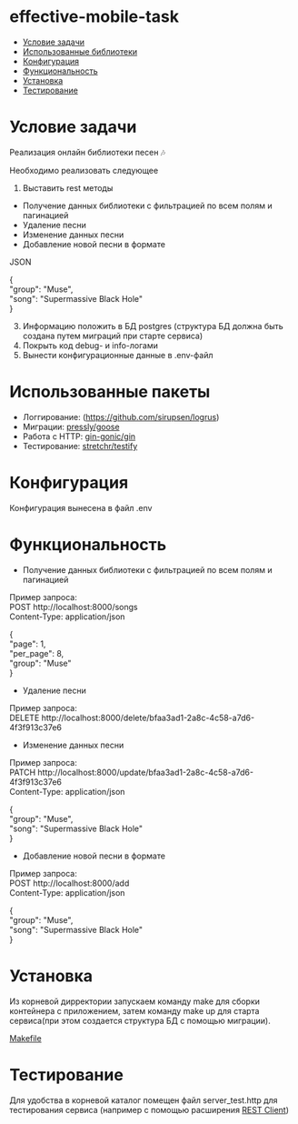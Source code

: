 # effective-mobile-task
- [Условие задачи](#task)
- [Использованные библиотеки](#libs)
- [Конфигурация](#config)
- [Функциональность](#func)
- [Установка](#management)
- [Тестирование](#test)

# Условие задачи <a name="task"/>

Реализация онлайн библиотеки песен 🎶

Необходимо реализовать следующее

1. Выставить rest методы
- Получение данных библиотеки с фильтрацией по всем полям и пагинацией
- Удаление песни
- Изменение данных песни
- Добавление новой песни в формате

JSON

{  
 "group": "Muse",  
 "song": "Supermassive Black Hole"  
 }


3. Информацию положить в БД postgres (структура БД должна быть создана путем миграций при старте сервиса)
4. Покрыть код debug- и info-логами
5. Вынести конфигурационные данные в .env-файл


# Использованные пакеты <a name="libs"/>

- Логгирование: (https://github.com/sirupsen/logrus)
- Миграции: [pressly/goose](https://github.com/pressly/goose)
- Работа с HTTP: [gin-gonic/gin](https://github.com/gin-gonic/gin)
- Тестирование: [stretchr/testify](https://github.com/stretchr/testify)

# Конфигурация <a name="config"/>

Конфигурация вынесена в файл .env

# Функциональность <a name="func">

- Получение данных библиотеки с фильтрацией по всем полям и пагинацией

Пример запроса:  
POST http://localhost:8000/songs  
Content-Type: application/json

{  
    "page": 1,  
    "per_page": 8,  
    "group": "Muse"  
}

- Удаление песни

Пример запроса:  
DELETE http://localhost:8000/delete/bfaa3ad1-2a8c-4c58-a7d6-4f3f913c37e6

- Изменение данных песни

Пример запроса:  
PATCH http://localhost:8000/update/bfaa3ad1-2a8c-4c58-a7d6-4f3f913c37e6  
Content-Type: application/json

{  
"group": "Muse",  
"song": "Supermassive Black Hole"  
}

- Добавление новой песни в формате

Пример запроса:  
POST http://localhost:8000/add  
Content-Type: application/json  

  
{  
"group": "Muse",  
"song": "Supermassive Black Hole"  
}

# Установка <a name="management"/>

Из корневой дирректории запускаем команду make для сборки контейнера с приложением,
затем команду make up для старта сервиса(при этом создается структура БД с помощью миграции).

[Makefile](Makefile) 
  
# Тестирование <a name="test"/>

Для удобства в корневой каталог помещен файл server_test.http для тестирования сервиса (например с помощью расширения [REST Client](https://marketplace.visualstudio.com/items?itemName=humao.rest-client))
